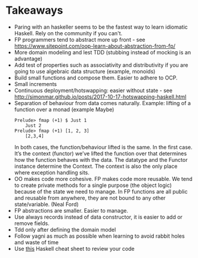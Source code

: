 # Takeaways

- Paring with an haskeller seems to be the fastest way to learn idiomatic Haskell. Rely on the community if you can't.
- FP programmers tend to abstract more up front - see https://www.sitepoint.com/oop-learn-about-abstraction-from-fp/
- More domain modeling and lest TDD (stubbing instead of mocking is an advantage)
- Add test of properties such as associativity and distributivity if you are going to use algebraic data structure (example, monoids)
- Build small functions and compose them. Easier to adhere to OCP. 
- Small increments
- Continuous deployment/hotswapping: easier without state - see http://simonmar.github.io/posts/2017-10-17-hotswapping-haskell.html 
- Separation of behaviour from data comes naturally. Example: lifting of a function over a monad (example Maybe)
    ```
    Prelude> fmap (+1) $ Just 1
        Just 2
    Prelude> fmap (+1) [1, 2, 3]
        [2,3,4]
    ``` 
    In both cases, the function/behaviour lifted is the same. In the first case. It’s the context (functor) we’ve lifted the function over that determines how the function behaves with the data. 
    The datatype and the Functor instance determine the Context. 
    The context is also the only place where exception handling sits.
- OO makes code more cohesive. FP makes code more reusable. We tend to create private methods for a single purpose (the object logic) because of the state we need to manage. In FP functions are all public and reusable from anywhere, they are not bound to any other state/variable. (Neal Ford)
- FP abstractions are smaller. Easier to manage.
- Use always records instead of data constructor, it is easier to add or remove fields. 
- Tdd only after defining the domain model
- Follow yagni as much as possible when learning to avoid rabbit holes and waste of time
- Use [this](./CheatSheet.pdf) Haskell cheat sheet to review your code


